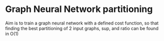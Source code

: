 # Graph Neural Network partitioning

Aim is to train a graph neural network with a defined cost function, so that finding the best partitioning of 2 input graphs, sup, and ratio can be found in O(1)
